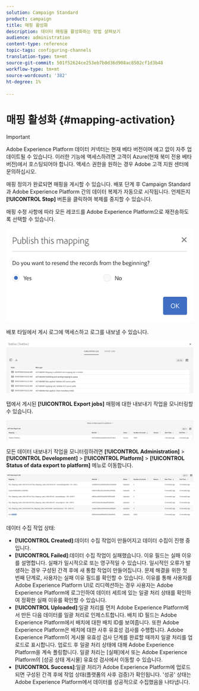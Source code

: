 ```yaml
---
solution: Campaign Standard
product: campaign
title: 매핑 활성화
description: 데이터 매핑을 활성화하는 방법 살펴보기
audience: administration
content-type: reference
topic-tags: configuring-channels
translation-type: tm+mt
source-git-commit: 501f52624ce253eb7b0d36d908ac8502cf1d3b48
workflow-type: tm+mt
source-wordcount: '382'
ht-degree: 1%

---
```



# 매핑 활성화 {#mapping-activation}

>[!IMPORTANT]
>
>Adobe Experience Platform 데이터 커넥터는 현재 베타 버전이며 예고 없이 자주 업데이트될 수 있습니다. 이러한 기능에 액세스하려면 고객이 Azure(현재 북미 전용 베타 버전)에서 호스팅되어야 합니다. 액세스 권한을 원하는 경우 Adobe 고객 지원 센터에 문의하십시오.

매핑 정의가 완료되면 매핑을 게시할 수 있습니다. 배포 단계 후 Campaign Standard과 Adobe Experience Platform 간의 데이터 복제가 자동으로 시작됩니다. 언제든지 **[!UICONTROL Stop]** 버튼을 클릭하여 복제를 중지할 수 있습니다.

매핑 수정 사항에 따라 모든 레코드를 Adobe Experience Platform으로 재전송하도록 선택할 수 있습니다.

![](assets/aep_publishmapping.png)

배포 타일에서 게시 로그에 액세스하고 로그를 내보낼 수 있습니다.

![](assets/aep_publog.png)

탭에서 게시된 **[!UICONTROL Export jobs]** 매핑에 대한 내보내기 작업을 모니터링할 수 있습니다.

![](assets/aep_jobstatus.png)

모든 데이터 내보내기 작업을 모니터링하려면 **[!UICONTROL Administration]** > **[!UICONTROL Development]** > **[!UICONTROL Platform]** > **[!UICONTROL Status of data export to platform]** 메뉴로 이동합니다.

![](assets/aep_statusmapping.png)

데이터 수집 작업 상태:

* **[!UICONTROL Created]**:데이터 수집 작업이 만들어지고 데이터 수집이 진행 중입니다.
* **[!UICONTROL Failed]**:데이터 수집 작업이 실패했습니다. 이유 필드는 실패 이유를 설명합니다. 실패가 일시적으로 또는 영구적일 수 있습니다. 일시적인 오류가 발생하는 경우 구성된 간격 후에 새 통합 작업이 만들어집니다. 문제 해결을 위한 첫 번째 단계로, 사용자는 실패 이유 필드를 확인할 수 있습니다. 이유를 통해 사용자를 Adobe Experience Platform UI로 리디렉션하는 경우 사용자는 Adobe Experience Platform에 로그인하여 데이터 세트에 있는 일괄 처리 상태를 확인하여 정확한 실패 이유를 확인할 수 있습니다.
* **[!UICONTROL Uploaded]**:일괄 처리를 먼저 Adobe Experience Platform에서 만든 다음 데이터를 일괄 처리로 인제스트합니다. 배치 ID 필드는 Adobe Experience Platform에서 배치에 대한 배치 ID를 보여줍니다. 또한 Adobe Experience Platform은 배치에 대한 사후 유효성 검사를 수행합니다. Adobe Experience Platform이 게시물 유효성 검사 단계를 완료할 때까지 일괄 처리를 업로드로 표시합니다. 업로드 후 일괄 처리 상태에 대해 Adobe Experience Platform을 계속 폴링합니다. 일괄 처리는 [실패]에서 또는 Adobe Experience Platform의 [성공 상태 게시물] 유효성 검사에서 이동할 수 있습니다.
* **[!UICONTROL Success]**:일괄 처리가 Adobe Experience Platform에 업로드되면 구성된 간격 후에 작업 상태(플랫폼의 사후 검증)가 확인됩니다. &#39;성공&#39; 상태는 Adobe Experience Platform에서 데이터를 성공적으로 수집했음을 나타냅니다.
